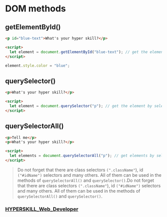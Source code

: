# DOM methods

## getElementById()

```html
<p id="blue-text">What's your hyper skill?</p>

<script>
  let element = document.getElementById("blue-text"); // get the element by id
</script>
```

```javascript
element.style.color = "blue";
```

## querySelector()

```html
<p>What's your hyper skill?</p>

<script>
  let element = document.querySelector("p"); // get the element by selector
</script>
```

## querySelectorAll()

```html
<p>Tell me</p>
<p>What's your hyper skill?</p>

<script>
  let elements = document.querySelectorAll("p"); // get elements by selector
</script>
```

> Do not forget that there are class selectors `(".className"`), id `("#idName")` selectors and many others. All of them can be used in the methods of `querySelectorAll()` and `querySelector()`.Do not forget that there are class selectors `(".className"`), id `("#idName")` selectors and many others. All of them can be used in the methods of `querySelectorAll()` and `querySelector()`.

### [HYPERSKILL_Web_Developer](https://github.com/kakanew/HYPERSKILL_Web_Developer)

